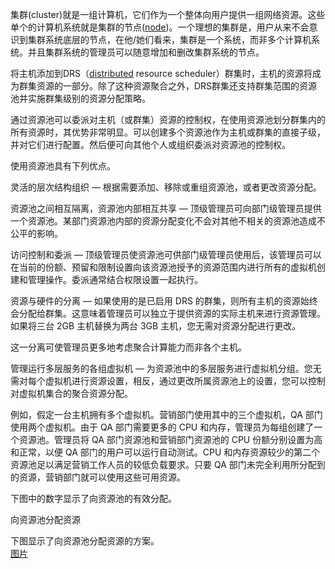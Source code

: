 集群(cluster)就是一组计算机，它们作为一个整体向用户提供一组网络资源。这些单个的计算机系统就是集群的节点([node](https://so.csdn.net/so/search?q=node&spm=1001.2101.3001.7020))。一个理想的集群是，用户从来不会意识到集群系统底层的节点，在他/她们看来，集群是一个系统，而非多个计算机系统。并且集群系统的管理员可以随意增加和删改集群系统的节点。

将主机添加到DRS（[distributed](https://so.csdn.net/so/search?q=distributed&spm=1001.2101.3001.7020) resource scheduler）群集时，主机的资源将成为群集资源的一部分。除了这种资源聚合之外，DRS群集还支持群集范围的资源池并实施群集级别的资源分配策略。

通过资源池可以委派对主机（或群集）资源的控制权，在使用资源池划分群集内的所有资源时，其优势非常明显。可以创建多个资源池作为主机或群集的直接子级，并对它们进行配置。然后便可向其他个人或组织委派对资源池的控制权。

使用资源池具有下列优点。

灵活的层次结构组织 — 根据需要添加、移除或重组资源池，或者更改资源分配。

资源池之间相互隔离，资源池内部相互共享 — 顶级管理员可向部门级管理员提供一个资源池。某部门资源池内部的资源分配变化不会对其他不相关的资源池造成不公平的影响。

访问控制和委派 — 顶级管理员使资源池可供部门级管理员使用后，该管理员可以在当前的份额、预留和限制设置向该资源池授予的资源范围内进行所有的虚拟机创建和管理操作。委派通常结合权限设置一起执行。

资源与硬件的分离 — 如果使用的是已启用 DRS 的群集，则所有主机的资源始终会分配给群集。这意味着管理员可以独立于提供资源的实际主机来进行资源管理。如果将三台 2GB 主机替换为两台 3GB 主机，您无需对资源分配进行更改。

这一分离可使管理员更多地考虑聚合计算能力而非各个主机。

管理运行多层服务的各组虚拟机 — 为资源池中的多层服务进行虚拟机分组。您无需对每个虚拟机进行资源设置，相反，通过更改所属资源池上的设置，您可以控制对虚拟机集合的聚合资源分配。

例如，假定一台主机拥有多个虚拟机。营销部门使用其中的三个虚拟机，QA 部门使用两个虚拟机。由于 QA 部门需要更多的 CPU 和内存，管理员为每组创建了一个资源池。管理员将 QA 部门资源池和营销部门资源池的 CPU 份额分别设置为高和正常，以便 QA 部门的用户可以运行自动测试。CPU 和内存资源较少的第二个资源池足以满足营销工作人员的较低负载要求。只要 QA 部门未完全利用所分配到的资源，营销部门就可以使用这些可用资源。

下图中的数字显示了向资源池的有效分配。

向资源池分配资源

下图显示了向资源池分配资源的方案。  
[图片](https://docs.vmware.com/cn/VMware-vSphere/6.5/com.vmware.vsphere.resmgmt.doc/images/GUID-CE6D29E1-DD35-4208-B96E-46310ACD35DB-high.png)